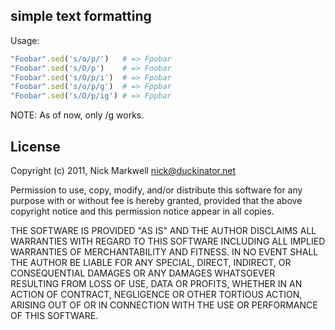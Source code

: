 ## simple text formatting

Usage:

```ruby
"Foobar".sed('s/o/p/')   # => Fpobar
"Foobar".sed('s/O/p')    # => Foobar
"Foobar".sed('s/O/p/i')  # => Fpobar
"Foobar".sed('s/o/p/g')  # => Fppbar
"Foobar".sed('s/O/p/ig') # => Fppbar
```

NOTE: As of now, only /g works.

## License

Copyright (c) 2011, Nick Markwell <nick@duckinator.net>

Permission to use, copy, modify, and/or distribute this software for any
purpose with or without fee is hereby granted, provided that the above
copyright notice and this permission notice appear in all copies.

THE SOFTWARE IS PROVIDED "AS IS" AND THE AUTHOR DISCLAIMS ALL WARRANTIES
WITH REGARD TO THIS SOFTWARE INCLUDING ALL IMPLIED WARRANTIES OF
MERCHANTABILITY AND FITNESS. IN NO EVENT SHALL THE AUTHOR BE LIABLE FOR
ANY SPECIAL, DIRECT, INDIRECT, OR CONSEQUENTIAL DAMAGES OR ANY DAMAGES
WHATSOEVER RESULTING FROM LOSS OF USE, DATA OR PROFITS, WHETHER IN AN
ACTION OF CONTRACT, NEGLIGENCE OR OTHER TORTIOUS ACTION, ARISING OUT OF
OR IN CONNECTION WITH THE USE OR PERFORMANCE OF THIS SOFTWARE.

